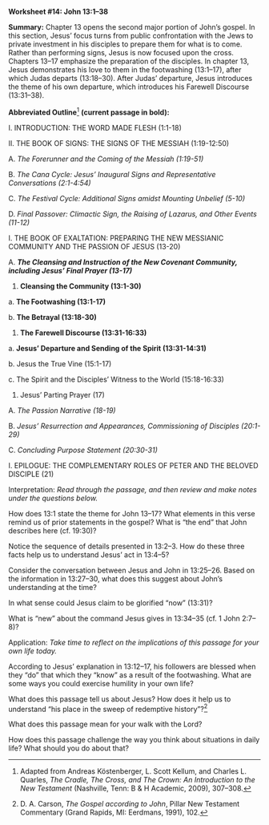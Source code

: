 **Worksheet \#14: John 13:1–38**

**Summary:** Chapter 13 opens the second major portion of John’s gospel. In this section, Jesus’ focus turns from public confrontation with the Jews to private investment in his disciples to prepare them for what is to come. Rather than performing signs, Jesus is now focused upon the cross. Chapters 13–17 emphasize the preparation of the disciples. In chapter 13, Jesus demonstrates his love to them in the footwashing (13:1–17), after which Judas departs (13:18–30). After Judas’ departure, Jesus introduces the theme of his own departure, which introduces his Farewell Discourse (13:31–38).

**Abbreviated Outline**[^1] **(current passage in bold):**

I.  INTRODUCTION: THE WORD MADE FLESH (1:1-18)

II. THE BOOK OF SIGNS: THE SIGNS OF THE MESSIAH (1:19-12:50)

<!-- -->

A.  *The Forerunner and the Coming of the Messiah (1:19-51)*

B.  *The Cana Cycle: Jesus’ Inaugural Signs and Representative Conversations (2:1-4:54)*

C.  *The Festival Cycle: Additional Signs amidst Mounting Unbelief (5-10)*

D.  *Final Passover: Climactic Sign, the Raising of Lazarus, and Other Events (11-12)*

<!-- -->

I.  THE BOOK OF EXALTATION: PREPARING THE NEW MESSIANIC COMMUNITY AND THE PASSION OF JESUS (13-20)

<!-- -->

A.  ***The Cleansing and Instruction of the New Covenant Community, including Jesus’ Final Prayer (13-17)***

<!-- -->

1.  **Cleansing the Community (13:1-30)**

<!-- -->

a.  **The Footwashing (13:1-17)**

b.  **The Betrayal (13:18-30)**

<!-- -->

1.  **The Farewell Discourse (13:31-16:33)**

<!-- -->

a.  **Jesus’ Departure and Sending of the Spirit (13:31-14:31)**

b.  Jesus the True Vine (15:1-17)

c.  The Spirit and the Disciples’ Witness to the World (15:18-16:33)

<!-- -->

1.  Jesus’ Parting Prayer (17)

<!-- -->

A.  *The Passion Narrative (18-19)*

B.  *Jesus’ Resurrection and Appearances, Commissioning of Disciples (20:1-29)*

C.  *Concluding Purpose Statement (20:30-31)*

<!-- -->

I.  EPILOGUE: THE COMPLEMENTARY ROLES OF PETER AND THE BELOVED DISCIPLE (21)

Interpretation: *Read through the passage, and then review and make notes under the questions below.*

How does 13:1 state the theme for John 13–17? What elements in this verse remind us of prior statements in the gospel? What is “the end” that John describes here (cf. 19:30)?

Notice the sequence of details presented in 13:2–3. How do these three facts help us to understand Jesus’ act in 13:4–5?

Consider the conversation between Jesus and John in 13:25–26. Based on the information in 13:27–30, what does this suggest about John’s understanding at the time?

In what sense could Jesus claim to be glorified “now” (13:31)?

What is “new” about the command Jesus gives in 13:34–35 (cf. 1 John 2:7–8)?

Application: *Take time to reflect on the implications of this passage for your own life today.*

According to Jesus’ explanation in 13:12–17, his followers are blessed when they “do” that which they “know” as a result of the footwashing. What are some ways you could exercise humility in your own life?

What does this passage tell us about Jesus? How does it help us to understand “his place in the sweep of redemptive history”?[^2]

What does this passage mean for your walk with the Lord?

How does this passage challenge the way you think about situations in daily life? What should you do about that?

[^1]: Adapted from Andreas Köstenberger, L. Scott Kellum, and Charles L. Quarles, *The Cradle, The Cross, and The Crown: An Introduction to the New Testament* (Nashville, Tenn: B & H Academic, 2009), 307–308.

[^2]: D. A. Carson, *The Gospel according to John*, Pillar New Testament Commentary (Grand Rapids, MI: Eerdmans, 1991), 102.
